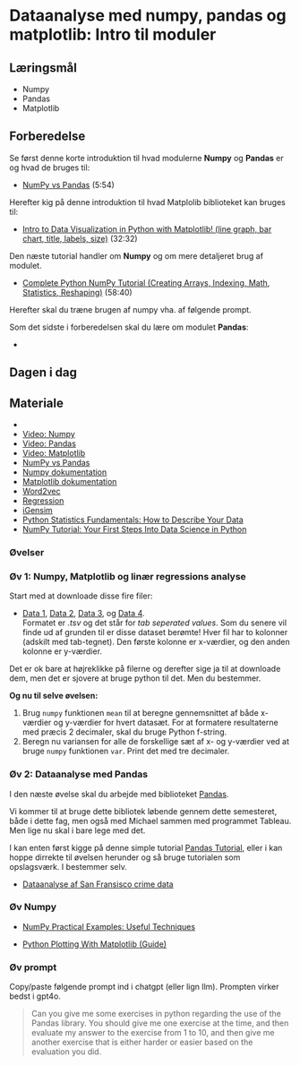 # Dataanalyse med numpy, pandas og matplotlib: Intro til moduler

## Læringsmål
* Numpy
* Pandas
* Matplotlib

## Forberedelse
Se først denne korte introduktion til hvad modulerne **Numpy** og **Pandas** er og hvad de bruges til:

* [NumPy vs Pandas](https://www.youtube.com/watch?v=KHoEbRH46Zk) (5:54)

Herefter kig på denne introduktion til hvad Matplolib biblioteket kan bruges til:
* [Intro to Data Visualization in Python with Matplotlib! (line graph, bar chart, title, labels, size)](https://www.youtube.com/watch?v=DAQNHzOcO5A) (32:32)

Den næste tutorial handler om **Numpy** og om mere detaljeret brug af modulet.

* [Complete Python NumPy Tutorial (Creating Arrays, Indexing, Math, Statistics, Reshaping)](https://www.youtube.com/watch?v=GB9ByFAIAH4) (58:40)

Herefter skal du træne brugen af numpy vha. af følgende prompt.

<!--
> PROMPT: "I would like to have some exercises in python covering the Numpy library. Each exercise should include one of the following topics: Creating a numpy array,. All exercises should make a relation between the for loop approch vs the comprehesion approach. You should give me one exercise at the time, and then evaluate my answer and grade it with a grade from 1 to 10. Then give me another exercise that is either harder or easier based on the evaluation and grade you gave me."
-->

Som det sidste i forberedelsen skal du lære om modulet **Pandas**:

* []()





## Dagen i dag

## Materiale
* []()
* [Video: Numpy]()
* [Video: Pandas]()
* [Video: Matplotlib]()
* [NumPy vs Pandas](https://www.youtube.com/watch?v=KHoEbRH46Zk)
* [Numpy dokumentation](https://numpy.org/doc/stable/user/absolute_beginners.html)
* [Matplotlib dokumentation](https://matplotlib.org/stable/)
* [Word2vec](https://en.wikipedia.org/wiki/Word2vec)
* [Regression](https://www.webmatematik.dk/lektioner/matematik-b/regression)
* [iGensim](https://radimrehurek.com/gensim/)
* [Python Statistics Fundamentals: How to Describe Your Data](https://realpython.com/python-statistics/)
* [NumPy Tutorial: Your First Steps Into Data Science in Python](https://realpython.com/numpy-tutorial/#hello-numpy-curving-test-grades-tutorial)

### Øvelser
### Øv 1: Numpy, Matplotlib og linær regressions analyse
Start med at downloade disse fire filer:
* [Data 1](../assests/data1.tsv), [Data 2](../assests/data2.tsv), [Data 3](../assests/data3.tsv), og [Data 4](../assests/data4.tsv).    
Formatet er _.tsv_ og det står for _tab seperated values_. Som du senere vil finde ud af grunden til er disse dataset berømte! Hver fil har to kolonner (adskilt med tab-tegnet). Den første kolonne er x-værdier, og den anden kolonne er y-værdier.    

Det er ok bare at højreklikke på filerne og derefter sige ja til at downloade dem, men det er sjovere at bruge python til det. Men du bestemmer.     

**Og nu til selve øvelsen:**    

1. Brug `numpy` funktionen `mean` til at beregne gennemsnittet af både x-værdier og y-værdier for hvert datasæt. For at formatere resultaterne med præcis 2 decimaler, skal du bruge Python f-string.
2. Beregn nu variansen for alle de forskellige sæt af x- og y-værdier ved at bruge `numpy` funktionen `var`. Print det med tre decimaler.

### Øv 2: Dataanalyse med Pandas

I den næste øvelse skal du arbejde med biblioteket [Pandas](https://www.w3schools.com/python/pandas/default.asp). 

Vi kommer til at bruge dette bibliotek løbende gennem dette semesteret, både i dette fag,  men også med Michael sammen med programmet Tableau. Men lige nu skal i bare lege med det. 

I kan enten først kigge på denne simple tutorial [Pandas Tutorial](https://www.w3schools.com/python/pandas/default.asp), eller i kan  hoppe dirrekte til øvelsen herunder og så bruge tutorialen som opslagsværk. I bestemmer selv.

* [Dataanalyse af San Fransisco crime data](https://github.com/ITAKEA/kode_fra_undervisning_e24/tree/master/python3/Pandas_SF_Crime/exercise_pandas_sf.ipynb)


### Øv Numpy

* [NumPy Practical Examples: Useful Techniques](https://realpython.com/numpy-example/#numpy-example-4-writing-your-own-vectorized-functions)

* [Python Plotting With Matplotlib (Guide)
](https://realpython.com/python-matplotlib-guide/)

### Øv prompt
Copy/paste følgende prompt ind i chatgpt (eller lign llm). Prompten virker bedst i gpt4o.

> Can you give me some exercises in python regarding the use of the Pandas library. 
You should give me one exercise at the time, and then evaluate my answer to the exercise from 1 to 10,
and then give me another exercise that is either harder or easier based on the evaluation you did.